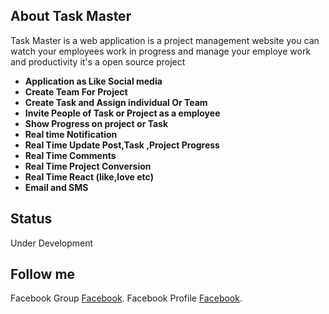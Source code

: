 

## About Task Master

Task Master is a web application is a project management website you can watch your employees work in progress and manage your employe work and productivity it's a open source project

- **Application as Like Social media**
- **Create Team For Project**
- **Create Task and Assign individual Or Team**
- **Invite People of Task or Project as a employee**
- **Show Progress on project or Task**
- **Real time Notification**
- **Real Time Update Post,Task ,Project Progress**
- **Real Time Comments**
- **Real Time Project Conversion**
- **Real Time React (like,love etc)**
- **Email and SMS**


## Status
Under Development

## Follow me

Facebook Group [Facebook](https://www.facebook.com/groups/432567471901663).
Facebook Profile [Facebook](https://www.facebook.com/winsaif).
